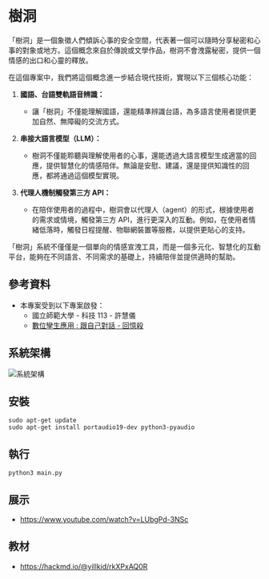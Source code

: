 # 樹洞

「樹洞」是一個象徵人們傾訴心事的安全空間，代表著一個可以隨時分享秘密和心事的對象或地方。這個概念來自於傳說或文學作品，樹洞不會洩露秘密，提供一個情感的出口和心靈的釋放。

在這個專案中，我們將這個概念進一步結合現代技術，實現以下三個核心功能：

1. **國語、台語雙軌語音辨識：**
   - 讓「樹洞」不僅能理解國語，還能精準辨識台語，為多語言使用者提供更加自然、無障礙的交流方式。
  
2. **串接大語言模型（LLM）：**
   - 樹洞不僅能聆聽與理解使用者的心事，還能透過大語言模型生成適當的回應，提供智慧化的情感陪伴。無論是安慰、建議，還是提供知識性的回應，都將通過這個模型實現。

3. **代理人機制觸發第三方 API：**
   - 在陪伴使用者的過程中，樹洞會以代理人（agent）的形式，根據使用者的需求或情境，觸發第三方 API，進行更深入的互動。例如，在使用者情緒低落時，觸發日程提醒、物聯網裝置等服務，以提供更貼心的支持。

「樹洞」系統不僅僅是一個單向的情感宣洩工具，而是一個多元化、智慧化的互動平台，能夠在不同語言、不同需求的基礎上，持續陪伴並提供適時的幫助。

## 參考資料
- 本專案受到以下專案啟發：
  - 國立師範大學 - 科技 113 - 許慧儀
  - [數位孿生應用 : 跟自己對話 - 回憶殺](https://www.canva.com/design/DAF26lRORQo/75FnAs7g22F4bW2xTaxAdA/view?utm_content=DAF26lRORQo&utm_campaign=designshare&utm_medium=link&utm_source=editor#2)

## 系統架構
![系統架構](https://github.com/user-attachments/assets/6f75b0a7-1add-4fd1-bb0b-87afe24200f7)

## 安裝
```bash=
sudo apt-get update
sudo apt-get install portaudio19-dev python3-pyaudio
```

## 執行
```bash=
python3 main.py
```

## 展示
- https://www.youtube.com/watch?v=LUbgPd-3NSc

## 教材
- https://hackmd.io/@yillkid/rkXPxAQ0R
